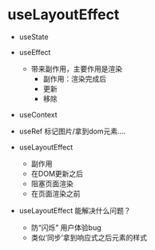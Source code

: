 # useLayoutEffect

- useState
- useEffect 
    - 带来副作用，主要作用是渲染
        - 副作用：渲染完成后
        - 更新
        - 移除
- useContext
- useRef 标记图片/拿到dom元素....
- useLayoutEffect
    - 副作用
    - 在DOM更新之后
    - 阻塞页面渲染
    - 在页面渲染之前


- useLayoutEffect 能解决什么问题？
    - 防“闪烁”   用户体验bug
    - 类似‘同步’拿到响应式之后元素的样式